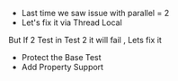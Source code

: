 - Last time we saw issue with parallel = 2
- Let's fix it via Thread Local

But If 2 Test in Test 2 it will fail , Lets fix it

- Protect the Base Test
- Add Property Support